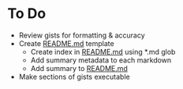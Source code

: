 # To Do

- Review gists for formatting & accuracy
- Create [README.md](./README.md) template
  - Create index in [README.md](./README.md) using \*.md glob
  - Add summary metadata to each markdown
  - Add summary to [README.md](./README.md)
- Make sections of gists executable
